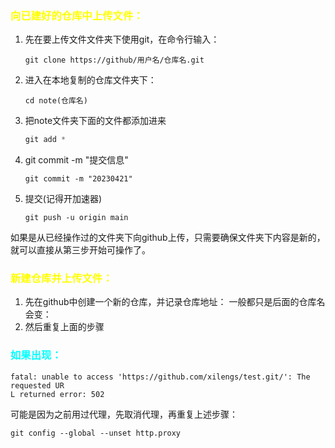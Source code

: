### <font color = yellow>向已建好的仓库中上传文件：</font>

1. 先在要上传文件文件夹下使用git，在命令行输入：

   ```shell
   git clone https://github/用户名/仓库名.git
   ```

2. 进入在本地复制的仓库文件夹下：

   ```shell
   cd note(仓库名)
   ```

3. 把note文件夹下面的文件都添加进来

   ```c++
   git add *
   ```

4. git  commit -m "提交信息"

   ```shell
   git commit -m "20230421"
   ```

5. 提交(记得开加速器)

   ```shell
   git push -u origin main
   ```


如果是从已经操作过的文件夹下向github上传，只需要确保文件夹下内容是新的，就可以直接从第三步开始可操作了。

### <font color = yellow> 新建仓库并上传文件：</font>

1. 先在github中创建一个新的仓库，并记录仓库地址：
   一般都只是后面的仓库名会变：
2. 然后重复上面的步骤





### <font color = Aqua>如果出现：</font>

```shell
fatal: unable to access 'https://github.com/xilengs/test.git/': The requested UR
L returned error: 502
```

可能是因为之前用过代理，先取消代理，再重复上述步骤：

```shell
git config --global --unset http.proxy
```

